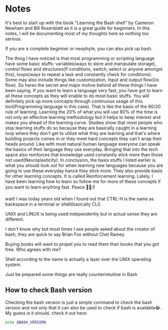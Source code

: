 # Notes

It's best to start up with the book "Learning the Bash shell" by Cameron Newham and Bill Rosenblatt as it is a great guide for beginners. In this notes, I will be documenting most of my thoughts here so nothing too serious.

If you are a complete beginner or neophyte, you can also pick up bash.

The thing I have noticed is that most programming or scripting language have some basic stuffs: variables(ways to store and manipulate storage), control flows and structures(If conditions, switch, select or anyone amongst this), loops(ways to repeat a task and constantly check for conditions). Some may also include things like customization, Input and output flow(I/o flow). So heres the secret and major motive behind all these things I have been saying. If you want to learn a language very fast, you have got to learn all these concepts as they will enable to do most basic stuffs. You will definitely pick up more concepts through continuous usage of this tool(Programming language in this case). That is like the basis of the 80/20 rule of learning. Learning the 20% of what you will use 80% of the time is not only an effective learning methodology but it helps to keep interest and makes you ahead of the learning curve. Studies show that most people who stop learning stuffs do so because they are basically caught in a learning loop where they don't get to utilize what they are learning and that's where building projects comes in or they meet hard concepts they can't wrap their heads around. Like with most natural human language everyone can speak the basics of their language they use everyday. Bringing that into the tech space also reinforces that knowledge used constantly stick more than those not used(Neuroplasticity). In conclusion, the basis stuffs I listed earlier is what you should look out for when learning new languages because you are going to use these everyday hance they stick more. They also provide basis for other learning concepts. It is called Reinforcement learning. Lately, I have been learning how to learn so follow me for more of these concepts if you want to learn anything fast. Peace 💖🙌✌️

wait! I was today years old when I found out that CTRL-H is the same as backspace in a terminal or shell(basically CLI).

UNIX and LINUX is being used independently but in actual sense they are different.

I don't know why but most times I see people asked about the creator of bash, they are quick to say Brian Fox without Chet Ramey.

Buying books will want to propel you to read them than books that you got free. Who agrees with me?

Shell according to the name is actually a layer over the UNIX operating system.

Just be prepared some things are really counterintuitive in Bash

## How to check Bash version

Checking the bash version is just a simple command to check the bash version and not only that it can also be used to check if bash is available😂. My guess is it should. check it out here:

```bash
echo $BASH_VERSION
```
